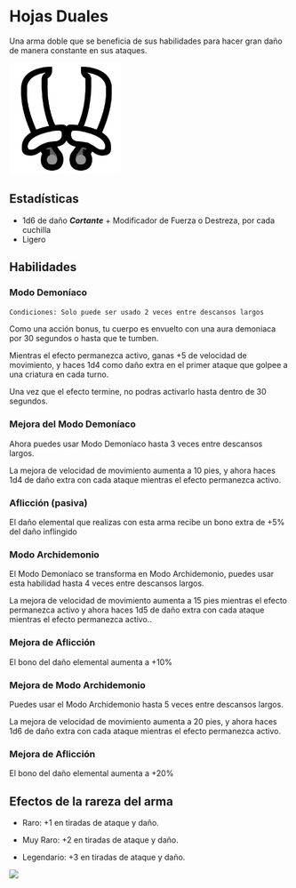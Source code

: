 <link rel="stylesheet" href="../../base.css"/>

# Hojas Duales

Una arma doble que se beneficia de sus habilidades para hacer gran daño de manera constante en sus ataques.

<img src="./hojas-duales-icono.png" width="200"/>

## Estadísticas

- <span style="color:var(--ataque)">1d6</span> de daño ***Cortante*** + Modificador de <span style="color:var(--fuerza)">Fuerza</span> o <span style="color:var(--destreza)">Destreza</span>, por cada cuchilla
- Ligero

## Habilidades

### <span style="color:var(--poco-comun)">Modo Demoníaco</span>

```Condiciones: Solo puede ser usado 2 veces entre descansos largos```

Como una acción bonus, tu cuerpo es envuelto con una aura demoniaca por 30 segundos o hasta que te tumben.

Mientras el efecto permanezca activo, ganas +5 de <span style='color:var(--velocidad)'>velocidad de movimiento</span>, y haces <span style='color:var(--ataque)'>1d4</span> como daño extra en el primer ataque que golpee a una criatura en cada turno.

Una vez que el efecto termine, no podras activarlo hasta dentro de 30 segundos.


### <span style="color:var(--raro)">Mejora del Modo Demoníaco</span>

Ahora puedes usar <span style='color:var(--poco-comun)'>Modo Demoníaco</span> hasta 3 veces entre descansos largos.

La mejora de <span style='color:var(--velocidad)'>velocidad de movimiento</span> aumenta a 10 pies, y ahora haces <span style='color:var(--ataque)'>1d4</span> de daño extra con cada ataque mientras el efecto permanezca activo.

### <span style='color:var(--raro)'>Aflicción (pasiva)</span>

El daño elemental que realizas con esta arma recibe un bono extra de +5% del daño inflingido

### <span style='color:var(--muy-raro)'>Modo Archidemonio</span>

El <span style='color:var(--poco-comun)'>Modo Demoníaco</span> se transforma en <span style='color:var(--muy-raro)'>Modo Archidemonio</span>, puedes usar esta habilidad hasta 4 veces entre descansos largos.

La mejora de <span style='color:var(--velocidad)'>velocidad de movimiento</span> aumenta a 15 pies mientras el efecto permanezca activo y ahora haces <span style='color:var(--ataque)'>1d5</span> de daño extra con cada ataque mientras el efecto permanezca activo..

### <span style='color:var(--muy-raro)'>Mejora de Aflicción</span>

El bono del daño elemental aumenta a +10%

### <span style='color:var(--legendario)'>Mejora de Modo Archidemonio</span>

Puedes usar el <span style='color:var(--muy-raro)'>Modo Archidemonio</span> hasta 5 veces entre descansos largos.

La mejora de <span style='color:var(--velocidad)'>velocidad de movimiento</span> aumenta a 20 pies, y ahora haces <span style='color:var(--ataque)'>1d6</span> de daño extra con cada ataque mientras el efecto permanezca activo.

### <span style='color:var(--legendario)'>Mejora de Aflicción</span>

El bono del daño elemental aumenta a +20%

## Efectos de la rareza del arma

- <span style='color:var(--raro)'>Raro</span>: <span style='color:var(--ataque)'>+1</span> en tiradas de ataque y daño.

- <span style='color:var(--muy-raro)'>Muy Raro</span>: <span style='color:var(--ataque)'>+2</span> en tiradas de ataque y daño.

- <span style='color:var(--legendario)'>Legendario</span>: <span style='color:var(--ataque)'>+3</span> en tiradas de ataque y daño.

<img src="./Hojas-Duales.jpg" width="500">